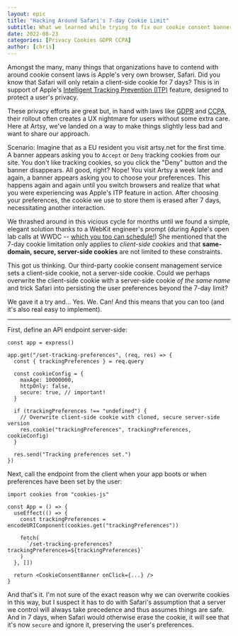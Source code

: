 ```yaml
---
layout: epic
title: "Hacking Around Safari's 7-day Cookie Limit"
subtitle: What we learned while trying to fix our cookie consent banner
date: 2022-08-23
categories: [Privacy Cookies GDPR CCPA]
author: [chris]
---
```


Amongst the many, many things that organizations have to contend with around
cookie consent laws is Apple's very own browser, Safari. Did you know that
Safari will only retain a client-side cookie for 7 days? This is in support of
Apple's [Intelligent Tracking Prevention (ITP)][itp] feature, designed to
protect a user's privacy.

These privacy efforts are great but, in hand with laws like [GDPR][] and
[CCPA][], their rollout often creates a UX nightmare for users without some
extra care. Here at Artsy, we've landed on a way to make things slightly less
bad and want to share our approach.

<!-- more -->

Scenario: Imagine that as a EU resident you visit artsy.net for the first time.
A banner appears asking you to `Accept` or `Deny` tracking cookies from our
site. You don't like tracking cookies, so you click the "Deny" button and the
banner disappears. All good, right? Nope! You visit Artsy a week later and
again, a banner appears asking you to choose your preferences. This happens
again and again until you switch browsers and realize that what you were
experiencing was Apple's ITP feature in action. After choosing your preferences,
the cookie we use to store them is erased after 7 days, necessitating another
interaction.

We thrashed around in this vicious cycle for months until we found a
simple, elegant solution thanks to a WebKit engineer's prompt (during Apple's
open lab calls at WWDC -- [which you too can schedule!][labs]) She mentioned
that the 7-day cookie limitation only applies to _client-side cookies_ and that
**same-domain, secure, server-side cookies** are not limited to these
constraints.

This got us thinking. Our third-party cookie consent management service sets a
client-side cookie, not a server-side cookie. Could we perhaps overwrite the
client-side cookie with a server-side cookie _of the same name_ and trick Safari
into persisting the user preferences beyond the 7-day limit?

We gave it a try and... Yes. We. Can! And this means that you can too (and it's
also real easy to implement).

---

First, define an API endpoint server-side:

```tsx
const app = express()

app.get("/set-tracking-preferences", (req, res) => {
  const { trackingPreferences } = req.query

  const cookieConfig = {
    maxAge: 10000000,
    httpOnly: false,
    secure: true, // important!
  }

  if (trackingPreferences !== "undefined") {
    // Overwrite client-side cookie with cloned, secure server-side version
    res.cookie("trackingPreferences", trackingPreferences, cookieConfig)
  }

  res.send("Tracking preferences set.")
})
```

Next, call the endpoint from the client when your app boots or when preferences
have been set by the user:

```tsx
import cookies from "cookies-js"

const App = () => {
  useEffect(() => {
    const trackingPreferences = encodeURIComponent(cookies.get("trackingPreferences"))

    fetch(
      `/set-tracking-preferences?trackingPreferences=${trackingPreferences}`
    )
  }, [])

  return <CookieConsentBanner onClick={...} />
}
```

And that's it. I'm not sure of the exact reason why we can overwrite cookies in
this way, but I suspect it has to do with Safari's assumption that a server we
control will always take precedence and thus assumes things are safe. And in 7
days, when Safari would otherwise erase the cookie, it will see that it's now
`secure` and ignore it, preserving the user's preferences.

[ccpa]: https://oag.ca.gov/privacy/ccpa
[gdpr]: https://gdpr-info.eu
[itp]: https://clearcode.cc/blog/intelligent-tracking-prevention-faq
[labs]: https://developer.apple.com/wwdc22/labs/
